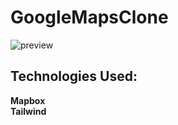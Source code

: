 # GoogleMapsClone

<img src="https://i.postimg.cc/1tyymbx6/Screenshot-122.png" alt="preview"/>


## Technologies Used:
<b>Mapbox <br/>
Tailwind</b>
